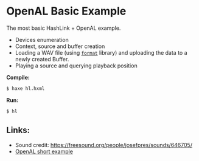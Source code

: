 # OpenAL Basic Example

The most basic HashLink + OpenAL example. 

- Devices enumeration
- Context, source and buffer creation
- Loading a WAV file (using [`format`](https://lib.haxe.org/p/format/) library) and uploading the data to a newly created Buffer.
- Playing a source and querying playback position

**Compile:**

```bash
$ haxe hl.hxml
```

**Run:**

```bash
$ hl
```

## Links:

- Sound credit: https://freesound.org/people/josefpres/sounds/646705/
- [OpenAL short example](https://ffainelli.github.io/openal-example/)